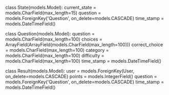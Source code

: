 class State(models.Model):
  current_state = models.CharField(max_length=15)
  question = models.ForeignKey('Question', on_delete=models.CASCADE)
  time_stamp = models.DateTimeField()

class Question(models.Model):
  question = models.CharField(max_length=100)
  choices = ArrayField(ArrayField(models.CharField(max_length=100)))
  correct_choice = models.CharField(max_length=100)
  category = models.CharField(max_length=100)
  difficulty = models.CharField(max_length=100)
  time_stamp = models.DateTimeField()

class Result(models.Model):
  user = models.ForeignKey(User, on_delete=models.CASCADE)
  points = models.IntegerField()
  question = models.ForeignKey('Question', on_delete=models.CASCADE)
  time_stamp = models.DateTimeField()